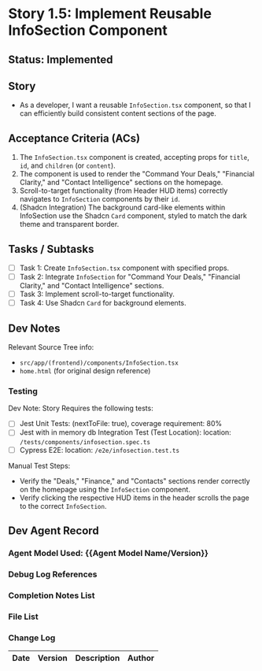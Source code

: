 # Story 1.5: Implement Reusable InfoSection Component

## Status: Implemented

## Story

- As a developer, I want a reusable `InfoSection.tsx` component, so that I can efficiently build consistent content sections of the page.

## Acceptance Criteria (ACs)

1.  The `InfoSection.tsx` component is created, accepting props for `title`, `id`, and `children` (or `content`).
2.  The component is used to render the "Command Your Deals," "Financial Clarity," and "Contact Intelligence" sections on the homepage.
3.  Scroll-to-target functionality (from Header HUD items) correctly navigates to `InfoSection` components by their `id`.
4.  (Shadcn Integration) The background card-like elements within InfoSection use the Shadcn `Card` component, styled to match the dark theme and transparent border.

## Tasks / Subtasks

- [ ] Task 1: Create `InfoSection.tsx` component with specified props.
- [ ] Task 2: Integrate `InfoSection` for "Command Your Deals," "Financial Clarity," and "Contact Intelligence" sections.
- [ ] Task 3: Implement scroll-to-target functionality.
- [ ] Task 4: Use Shadcn `Card` for background elements.

## Dev Notes

Relevant Source Tree info:
- `src/app/(frontend)/components/InfoSection.tsx`
- `home.html` (for original design reference)

### Testing

Dev Note: Story Requires the following tests:

- [ ] Jest Unit Tests: (nextToFile: true), coverage requirement: 80%
- [ ] Jest with in memory db Integration Test (Test Location): location: `/tests/components/infosection.spec.ts`
- [ ] Cypress E2E: location: `/e2e/infosection.test.ts`

Manual Test Steps:
- Verify the "Deals," "Finance," and "Contacts" sections render correctly on the homepage using the `InfoSection` component.
- Verify clicking the respective HUD items in the header scrolls the page to the correct `InfoSection`.

## Dev Agent Record

### Agent Model Used: {{Agent Model Name/Version}}

### Debug Log References

### Completion Notes List

### File List

### Change Log

| Date | Version | Description | Author |
| :--- | :------ | :---------- | :----- |
